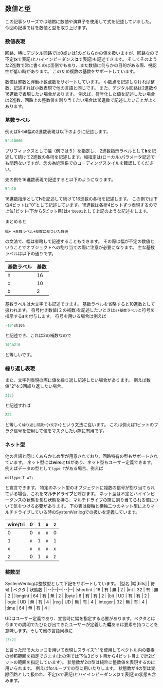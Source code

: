 ## 数値と型

この記事シリーズでは暗黙に数値や演算子を使用して式を記述していました。
今回の記事ではを数値と型を取り上げます。

### 数値表現
回路、特にデジタル回路では0或いは1のどちらかの値を扱いますが、回路なので不定(**x**で表記)とハイインピーダンス(**z**で表記)も記述できます。
そしてそのような2進数で常に書くのは面倒でもあり、また数値に何らかの目的がある際、視認性が低い時があります。
このため複数の基数をサポートしています。

数値は整数と浮動小数点数をサポートしています。
小数点を記述しなければ整数、記述すれば小数表現で他の言語と同じです。
また、デジタル回路は2進数や16進数で表現したい場合があります。
例えば、符号化した値を記述したい場合は2進数、回路上の整数値を割り当てたい場合は16進数で記述したいことがよくあります。

### 基数ラベル

例えば5-bit幅の2進数表現は以下のように記述します。
```verilog
5'b10000
```
プリフィックスとして幅（例では５）を指定し、 2進数指示ラベルとして**b**を記述して続けて2進数の各桁を記述します。幅指定は(ローカル)パラメータ記述でも問題ないですが、念の為処理系でのコーディングスタイルを確認してください。

先の例を16進数表現で記述すると以下のようになります。
```verilog
5'h10
```
16進数指示として**h**を記述して続けて16進数の各桁を記述します。
この例では下位4ビットは"0"として記述しています。16進数は各桁4ビットずつ表現するので上位1ビット(下から5ビット目)は```4'b0001```として上記のような記述をします。

まとめると
```
幅+'+基数ラベル+基数に基づいた数値
```
の文法で、幅は省略して記述することもできます。
その際は幅が不定の数値ということでオブジェクトへの割り当ての際に注意が必要になります。
主な基数ラベルは以下の通りです。

|基数ラベル|基数|
|--------|---|
| h      | 16|
| d      | 10|
| b      |  2|

基数ラベルは大文字でも記述できます。
基数ラベルを省略すると10進数として扱われます。
符号付き数値(２の補数)を記述したいときは```s+基数ラベル```と符号を指示する**s**を付与します。
符号を用いる場合は例えば
```verilog
-10'sh10a
````
と記述でき、これは2の補数なので
```verilog
10'h2f6
````
と等しいです。
### 繰り返し表現

また、文字列表現の際に値を繰り返し記述したい場合があります。
例えば数値"2"を3回繰り返したい場合、
```verilog
3{2}
````
と記述すれば
```verilog
222
````
と等しく```繰り返し回数+{+文字+}```という文法に従います。
これは例えば1ビットのフラグ信号を使用して値をマスクしたい際に有用です。

### ネット型
他の言語と同じくあらかじめ型が用意されており、回路特有の型もサポートされています。
ネット型には**wire**と**tri**があり、ネット型もユーザー定義できます。
例えばデータの型として```type T```がある場合、例えば
```verilog
nettype T wT;
```
と宣言できます。
特定のネット型のオブジェクトに複数の信号が割り当てられている場合、これを**マルチドライブ**と呼びます。
ネット型は不定とハイインピーダンスの状態を含む状態を持ち、マルチドライブの際に割り当てられる値について気をつける必要があります。
下の表は縦軸と横軸二つのネット型によりマルチドライブしている時のSystemVerilogでの扱いを定義しています。

|wire/tri   | 0 | 1 | x | z |
|-|-|-|-|-|
| 0 | 0 | x | x | 0 |
| 1 | x | 1 | x | 1 |
| x | x | x | x | x |
| z | 0 | 1 | x | z |

### 整数型
SystemVerilogは整数型として下記をサポートしています。
|型名        |幅[bits] | 符号 | ベクタ | 状態数 |
|--|--|--|--|--|
|shortint   | 16    | 有    | 無    | 2 |
|int        | 32    | 有    | 無    | 2 |
|longint    | 64    | 有    | 無    | 2 |
|byte       | 8     | 有    | 有    | 2 |
|bit        | UD    | 有    | 有    | 2 |
|logic      | UD    | 無    | 有    | 4 |
|reg        | UD    | 無    | 有    | 4 |
|integer    | 32    | 無    | 有    | 4 |
|time       | 64    | 無    | 有    | 4 |

UDはユーザー定義であり、宣言時に幅を指定する必要があります。ベクタとは今までの説明でたびたび出てきたユーザーが定義した**幅**あるは要素を持つことを意味します。そして他の言語同様に
```verilog
[3:2]
```
と言った形で大カッコを用いて表現しスライス":"を使用してベクトル内の要素の参照範囲を指定できます(上の例では下位3ビット目から4ビット目まで計2ビットの範囲を指定しています)。
状態数が2の型は純粋に整数値を表現するのに用いられます。
例えばforループでの型に用いたりします。
状態数が4の型は実際回路として扱われ、不定(xで表記)とハイインピーダンス(zで表記)の状態も含みます。
